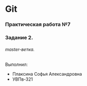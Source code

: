 # Git
### Практическая работа №7
### Задание 2.
###### master-ветка. 
Выполнил:
* Плаксина Софья Александровна
* УВПв-321
